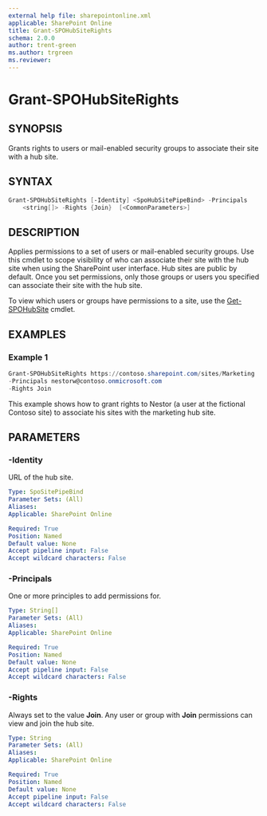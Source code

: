 ```yaml
---
external help file: sharepointonline.xml
applicable: SharePoint Online
title: Grant-SPOHubSiteRights
schema: 2.0.0
author: trent-green
ms.author: trgreen
ms.reviewer:
---
```


# Grant-SPOHubSiteRights

## SYNOPSIS

Grants rights to users or mail-enabled security groups to associate their site with a hub site.

## SYNTAX

```powershell
Grant-SPOHubSiteRights [-Identity] <SpoHubSitePipeBind> -Principals
    <string[]> -Rights {Join}  [<CommonParameters>]
```

## DESCRIPTION

Applies permissions to a set of users or mail-enabled security groups. Use this cmdlet to scope visibility of who can associate their site with the hub site when using the SharePoint user interface. Hub sites are public by default. Once you set permissions, only those groups or users you specified can associate their site with the hub site.

To view which users or groups have permissions to a site, use the [Get-SPOHubSite](Get-SPOHubSite.md) cmdlet.

## EXAMPLES

### Example 1

```powershell
Grant-SPOHubSiteRights https://contoso.sharepoint.com/sites/Marketing
-Principals nestorw@contoso.onmicrosoft.com
-Rights Join
```

This example shows how to grant rights to Nestor (a user at the fictional Contoso site) to associate his sites with the marketing hub site.

## PARAMETERS

### -Identity

URL of the hub site.

```yaml
Type: SpoSitePipeBind
Parameter Sets: (All)
Aliases:
Applicable: SharePoint Online

Required: True
Position: Named
Default value: None
Accept pipeline input: False
Accept wildcard characters: False
```

### -Principals

One or more principles to add permissions for.

```yaml
Type: String[]
Parameter Sets: (All)
Aliases:
Applicable: SharePoint Online

Required: True
Position: Named
Default value: None
Accept pipeline input: False
Accept wildcard characters: False
```

### -Rights

Always set to the value **Join**. Any user or group with **Join** permissions can view and join the hub site.

```yaml
Type: String
Parameter Sets: (All)
Aliases:
Applicable: SharePoint Online

Required: True
Position: Named
Default value: None
Accept pipeline input: False
Accept wildcard characters: False
```
